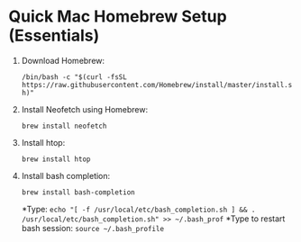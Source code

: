 # Quick Mac Homebrew Setup (Essentials)
1. Download Homebrew: <p>`/bin/bash -c "$(curl -fsSL https://raw.githubusercontent.com/Homebrew/install/master/install.sh)"`</p>
2. Install Neofetch using Homebrew: <p>`brew install neofetch`</p>
3. Install htop: <p>`brew install htop`</p>
4. Install bash completion: <p>`brew install bash-completion`</p>
*Type: `echo "[ -f /usr/local/etc/bash_completion.sh ] && . /usr/local/etc/bash_completion.sh" >> ~/.bash_prof`
*Type to restart bash session: `source ~/.bash_profile` 
